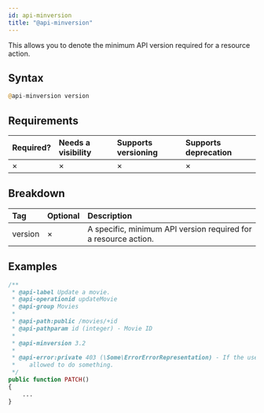 ```yaml
---
id: api-minversion
title: "@api-minversion"
---
```


This allows you to denote the minimum API version required for a resource action.

## Syntax
```php
@api-minversion version
```

## Requirements
| Required? | Needs a visibility | Supports versioning | Supports deprecation |
| :--- | :--- | :--- | :--- |
| × | × | × | × |

## Breakdown
| Tag | Optional | Description |
| :--- | :--- | :--- |
| version | × | A specific, minimum API version required for a resource action. |

## Examples
```php
/**
 * @api-label Update a movie.
 * @api-operationid updateMovie
 * @api-group Movies
 *
 * @api-path:public /movies/+id
 * @api-pathparam id (integer) - Movie ID
 *
 * @api-minversion 3.2
 *
 * @api-error:private 403 (\Some\ErrorErrorRepresentation) - If the user isn't
 *    allowed to do something.
 */
public function PATCH()
{
    ...
}
```
